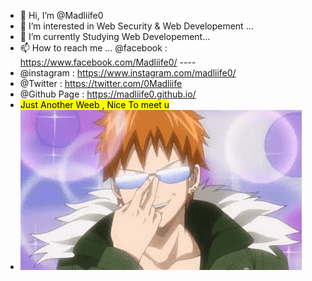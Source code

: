 
- 👋 Hi, I’m @Madliife0
- 👀 I’m interested in Web Security & Web Developement ...
- 🌱 I’m currently Studying Web Developement...
- 📫 How to reach me ... @facebook : https://www.facebook.com/Madliife0/ ----
-  @instagram : https://www.instagram.com/madliife0/
-  @Twitter : https://twitter.com/0Madliife
-  @Github Page : https://madliife0.github.io/ 
- <mark>Just Another Weeb , Nice To meet u</mark>
- ![alt text](tenor.gif)

<!---
Madliife0/Madliife0 is a ✨ special ✨ repository because its `README.md` (this file) appears on your GitHub profile.
You can click the Preview link to take a look at your changes.
--->
